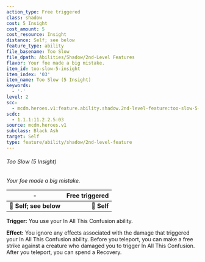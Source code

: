 ```yaml
---
action_type: Free triggered
class: shadow
cost: 5 Insight
cost_amount: 5
cost_resource: Insight
distance: Self; see below
feature_type: ability
file_basename: Too Slow
file_dpath: Abilities/Shadow/2nd-Level Features
flavor: Your foe made a big mistake.
item_id: too-slow-5-insight
item_index: '03'
item_name: Too Slow (5 Insight)
keywords:
  - '-'
level: 2
scc:
  - mcdm.heroes.v1:feature.ability.shadow.2nd-level-feature:too-slow-5-insight
scdc:
  - 1.1.1:11.2.2.5:03
source: mcdm.heroes.v1
subclass: Black Ash
target: Self
type: feature/ability/shadow/2nd-level-feature
---
```


###### Too Slow (5 Insight)

*Your foe made a big mistake.*

| **-**                  | **Free triggered** |
| ---------------------- | -----------------: |
| **📏 Self; see below** |        **🎯 Self** |

**Trigger:** You use your In All This Confusion ability.

**Effect:** You ignore any effects associated with the damage that triggered your In All This Confusion ability. Before you teleport, you can make a free strike against a creature who damaged you to trigger In All This Confusion. After you teleport, you can spend a Recovery.
